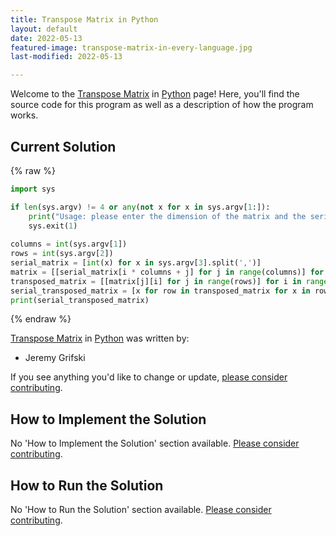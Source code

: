 ```yaml
---
title: Transpose Matrix in Python
layout: default
date: 2022-05-13
featured-image: transpose-matrix-in-every-language.jpg
last-modified: 2022-05-13

---
```


Welcome to the [Transpose Matrix](https://sampleprograms.io/projects/transpose-matrix) in [Python](https://sampleprograms.io/languages/python) page! Here, you'll find the source code for this program as well as a description of how the program works.

## Current Solution

{% raw %}

```python
import sys

if len(sys.argv) != 4 or any(not x for x in sys.argv[1:]):
    print("Usage: please enter the dimension of the matrix and the serialized matrix")
    sys.exit(1)
    
columns = int(sys.argv[1])
rows = int(sys.argv[2])
serial_matrix = [int(x) for x in sys.argv[3].split(',')]
matrix = [[serial_matrix[i * columns + j] for j in range(columns)] for i in range(rows)]
transposed_matrix = [[matrix[j][i] for j in range(rows)] for i in range(columns)]
serial_transposed_matrix = [x for row in transposed_matrix for x in row]
print(serial_transposed_matrix)
```

{% endraw %}

[Transpose Matrix](https://sampleprograms.io/projects/transpose-matrix) in [Python](https://sampleprograms.io/languages/python) was written by:

- Jeremy Grifski

If you see anything you'd like to change or update, [please consider contributing](https://github.com/TheRenegadeCoder/sample-programs).

## How to Implement the Solution

No 'How to Implement the Solution' section available. [Please consider contributing](https://github.com/TheRenegadeCoder/sample-programs-website).

## How to Run the Solution

No 'How to Run the Solution' section available. [Please consider contributing](https://github.com/TheRenegadeCoder/sample-programs-website).